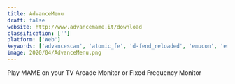 ```yaml
---
title: AdvanceMenu
draft: false 
website: http://www.advancemame.it/download
classification: ['']
platform: ['Web']
keywords: ['advancescan', 'atomic_fe', 'd-fend_reloaded', 'emucon', 'emucontrolcenter', 'emulationstation', 'gameex', 'gameroom', 'hyperspin', 'ledblinky', 'lutris', 'mess', 'mamewah', 'maximus_arcade', 'photon_game_manager', 'playnite', 'retroarch', 'romcenter', 'rominator', 'batocera.linux']
image: 2020/04/AdvanceMenu.png
---
```

Play MAME on your TV Arcade Monitor or Fixed Frequency Monitor